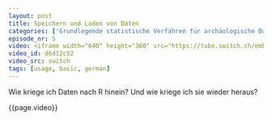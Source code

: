 ```yaml
---
layout: post
title: Speichern und Laden von Daten
categories: ['Grundlegende statistische Verfahren für archäologische Datenanalyse in R 2012']
episode_nr: 5
video: <iframe width="640" height="360" src="https://tube.switch.ch/embed/d6d12c52" frameborder="0" webkitallowfullscreen mozallowfullscreen allowfullscreen></iframe>
video_id: d6d12c52
video_src: switch
tags: [usage, basic, german]
---
```


Wie kriege ich Daten nach R hinein? Und wie kriege ich sie wieder heraus?
<!--more-->
{{page.video}}
